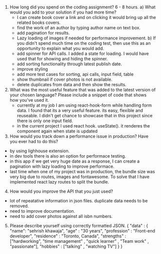 1) How long did you spend on the coding assignment? 
   6 - 8 hours.
  a) What would you add to your solution if you had more time?
    - I can create book cover a link and on clicking it would bring up all the related books covers.
    - find the work of an author by typing author name on text box.
    - add pagination for results.
    - Lazy loading of images if needed for performance improvement.
  b) If you didn't spend much time on the coding test, then use this as an opportunity to explain what you would add.
     - add spinner for API calls. I added a state for loading. I would have used that for showing and hiding the spinner. 
     - add sorting functionality through latest publish date.
     - improve styling
     - add more test cases for sorting, api calls, input field, table
     - show thumbnail if  cover photos is not available.
     - delete duplicates from data and then show the results.
2) What was the most useful feature that was added to the latest version of your chosen language? Please include a snippet of code that shows how you've used it.
     - currently at my job I am using react-hook-form while handling form data. I found that its a very useful feature. its easy, flexible and reuseable. I didn't get chance to showcase that in this project since there is only one input field.  
     - in the current project I used react hook. useState(). it renderes the component again when state is updated
3) How would you track down a performance issue in production? Have you ever had to do this?
  - by using lighhouse extension.
  - in dev tools there is also an option for performace testing.
  - in this app if we get very huge date as a response, I can create a pagination with lazy loading to improve performace.
  - last time when one of my project was in production, the bundle size was very big due to routes, images and fontawesome. To solve that I have implemented react lazy routes to split the bundle.
4) How would you improve the API that you just used?
  - lot of repeatative information in json files. duplicate data needs to be removed. 
  - need to improve documentation. 
  - need to add cover photos against all isbn numbers.
5) Please describe yourself using correctly formatted JSON.
   {
    "data" : {
      "name": "sehrish khawaja",
      "age" : "30 years",
      "profession" : "Front-end developer",
      "residence" : "Toronto, Canada",
      "strengths" : ["hardworking", "time management" , "quick learner" , "Team work" , "passionate"],
      "hobbies" : ["talking" , "watching TV"]
    }
   }


